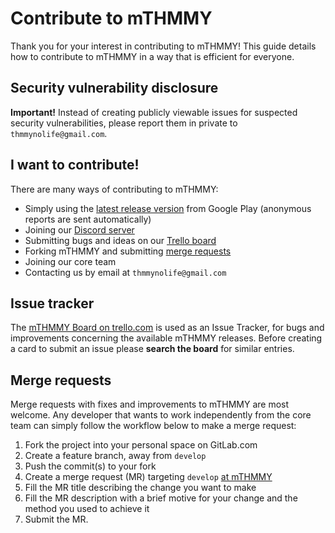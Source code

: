 # Contribute to mTHMMY

Thank you for your interest in contributing to mTHMMY! This guide details how
to contribute to mTHMMY in a way that is efficient for everyone.

## Security vulnerability disclosure

**Important!** Instead of creating publicly viewable issues for suspected security
vulnerabilities, please report them in private to
`thmmynolife@gmail.com`.

## I want to contribute!

There are many ways of contributing to mTHMMY:

- Simply using the [latest release version][google-play] from Google Play (anonymous reports are sent automatically)
- Joining our [Discord server][discord-server]
- Submitting bugs and ideas on our [Trello board][trello-board]
- Forking mTHMMY and submitting [merge requests](#merge-requests)
- Joining our core team
- Contacting us by email at `thmmynolife@gmail.com`

## Issue tracker

The [mTHMMY Board on trello.com][trello-board] is used as an Issue Tracker, for bugs and improvements concerning the available mTHMMY releases.
Before creating a card to submit an issue please **search the board** for similar entries.

## Merge requests

Merge requests with fixes and improvements to mTHMMY are most welcome. Any developer that wants to work independently from the core team can simply
follow the workflow below to make a merge request:

1. Fork the project into your personal space on GitLab.com
1. Create a feature branch, away from `develop`
1. Push the commit(s) to your fork
1. Create a merge request (MR) targeting `develop` [at mTHMMY](https://gitlab.com/ThmmyNoLife/mTHMMY/tree/develop)
1. Fill the MR title describing the change you want to make
1. Fill the MR description with a brief motive for your change and the method you used to achieve it
1. Submit the MR.



[google-play]: https://play.google.com/store/apps/details?id=gr.thmmy.mthmmy
[trello-board]: https://trello.com/invite/b/4MVlkrkg/44a931707bd0b84a5e0bdfc42b9ae4f1/mthmmy
[discord-server]: https://discord.gg/CVt3yrn
